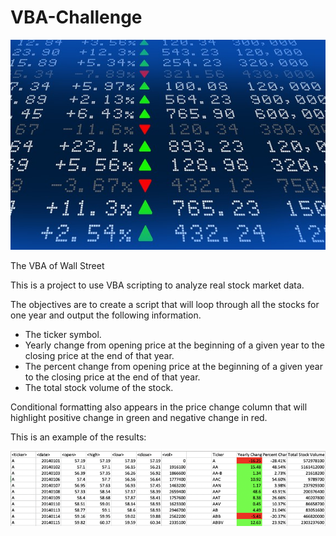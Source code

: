 # VBA-Challenge

![stock Market](Images/stockmarket.jpg)



The VBA of Wall Street

This is a project to use VBA scripting to analyze real stock market data.  

The objectives are to create a script that will loop through all the stocks for one year and output the following information.

- The ticker symbol.
- Yearly change from opening price at the beginning of a given year to the closing price at the end of that year.
- The percent change from opening price at the beginning of a given year to the closing price at the end of that year.
- The total stock volume of the stock.

Conditional formatting also appears in the price change column that will highlight positive change in green and negative change in red.  

This is an example of the results:

![imgsolution](Images/imgsolution.png)